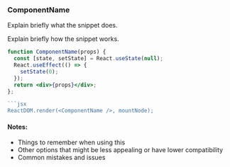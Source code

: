 ### ComponentName

Explain briefly what the snippet does.

Explain briefly how the snippet works.

```jsx
function ComponentName(props) {
  const [state, setState] = React.useState(null);
  React.useEffect(() => {
    setState(0);
  });
  return <div>{props}</div>;
};

```jsx
ReactDOM.render(<ComponentName />, mountNode);
```

<!-- OPTIONAL -->
#### Notes:
* Things to remember when using this
* Other options that might be less appealing or have lower compatibility
* Common mistakes and issues

<!-- tags: (separate each by a comma) -->

<!-- expertise: (0,1,2,3) -->
<!-- Expertise levels (pick only one, no parentheses):
  0: beginner
  1: intermediate
  2: advanced
  3: expert
-->
